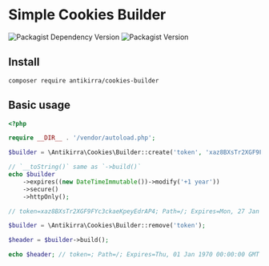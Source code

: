 # Simple Cookies Builder
![Packagist Dependency Version](https://img.shields.io/packagist/dependency-v/antikirra/cookies-builder/php)
![Packagist Version](https://img.shields.io/packagist/v/antikirra/cookies-builder)

## Install

```console
composer require antikirra/cookies-builder
```

## Basic usage

```php
<?php

require __DIR__ . '/vendor/autoload.php';

$builder = \Antikirra\Cookies\Builder::create('token', 'xaz8BXsTr2XGF9FYc3ckaeKpeyEdrAP4');

// `__toString()` same as `->build()`
echo $builder
    ->expires((new DateTimeImmutable())->modify('+1 year'))
    ->secure()
    ->httpOnly();

// token=xaz8BXsTr2XGF9FYc3ckaeKpeyEdrAP4; Path=/; Expires=Mon, 27 Jan 2025 14:25:57 GMT; Secure; HttpOnly

$builder = \Antikirra\Cookies\Builder::remove('token');

$header = $builder->build();

echo $header; // token=; Path=/; Expires=Thu, 01 Jan 1970 00:00:00 GMT
```
